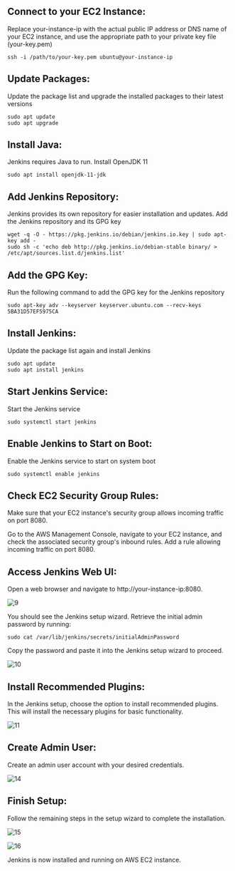 ## Connect to your EC2 Instance:

Replace your-instance-ip with the actual public IP address or DNS name of your EC2 instance, and use the appropriate path to your private key file (your-key.pem)

    ssh -i /path/to/your-key.pem ubuntu@your-instance-ip

## Update Packages:

Update the package list and upgrade the installed packages to their latest versions

    sudo apt update
    sudo apt upgrade

## Install Java:

Jenkins requires Java to run. Install OpenJDK 11

    sudo apt install openjdk-11-jdk

## Add Jenkins Repository:

Jenkins provides its own repository for easier installation and updates. Add the Jenkins repository and its GPG key

    wget -q -O - https://pkg.jenkins.io/debian/jenkins.io.key | sudo apt-key add -
    sudo sh -c 'echo deb http://pkg.jenkins.io/debian-stable binary/ > /etc/apt/sources.list.d/jenkins.list'

## Add the GPG Key:

Run the following command to add the GPG key for the Jenkins repository

    sudo apt-key adv --keyserver keyserver.ubuntu.com --recv-keys 5BA31D57EF5975CA

## Install Jenkins:

Update the package list again and install Jenkins

    sudo apt update
    sudo apt install jenkins

## Start Jenkins Service:

Start the Jenkins service
  
    sudo systemctl start jenkins

## Enable Jenkins to Start on Boot:

Enable the Jenkins service to start on system boot

    sudo systemctl enable jenkins

## Check EC2 Security Group Rules:

Make sure that your EC2 instance's security group allows incoming traffic on port 8080. 

Go to the AWS Management Console, navigate to your EC2 instance, and check the associated security group's inbound rules.
Add a rule allowing incoming traffic on port 8080.
    
## Access Jenkins Web UI:

Open a web browser and navigate to http://your-instance-ip:8080.

![9](https://github.com/shubnimkar/DevSecOps_HPCSA/assets/46809421/badf8fba-3eb8-40fb-b993-15a407d5de93)

You should see the Jenkins setup wizard. Retrieve the initial admin password by running:

    sudo cat /var/lib/jenkins/secrets/initialAdminPassword
    
Copy the password and paste it into the Jenkins setup wizard to proceed.

![10](https://github.com/shubnimkar/DevSecOps_HPCSA/assets/46809421/e0c44104-f760-481f-a473-e268ca35f1ca)

## Install Recommended Plugins:

In the Jenkins setup, choose the option to install recommended plugins. This will install the necessary plugins for basic functionality.

![11](https://github.com/shubnimkar/DevSecOps_HPCSA/assets/46809421/db988042-314c-4493-befd-bac46ead66e7)

## Create Admin User:
Create an admin user account with your desired credentials.

![14](https://github.com/shubnimkar/DevSecOps_HPCSA/assets/46809421/6aaaebc4-fc02-4720-9666-92c1260f02e8)


## Finish Setup:
Follow the remaining steps in the setup wizard to complete the installation.

![15](https://github.com/shubnimkar/DevSecOps_HPCSA/assets/46809421/42524528-9755-42bf-ab63-27fa1401d9fa)

![16](https://github.com/shubnimkar/DevSecOps_HPCSA/assets/46809421/47286307-a307-4294-8ce0-331bc113e834)



Jenkins is now installed and running on AWS EC2 instance.



